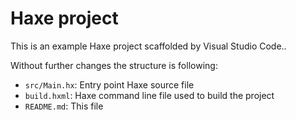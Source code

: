 # Haxe project

This is an example Haxe project scaffolded by Visual Studio Code..

Without further changes the structure is following:

- `src/Main.hx`: Entry point Haxe source file
- `build.hxml`: Haxe command line file used to build the project
- `README.md`: This file
